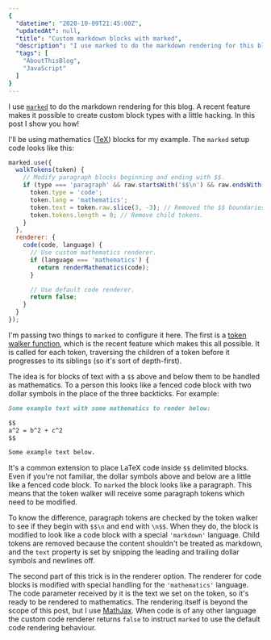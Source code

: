 ```yaml
---
{
  "datetime": "2020-10-09T21:45:00Z",
  "updatedAt": null,
  "title": "Custom markdown blocks with marked",
  "description": "I use marked to do the markdown rendering for this blog. A recent feature makes it possible to create custom block types with a little hacking. In this post I show you how!",
  "tags": [
    "AboutThisBlog",
    "JavaScript"
  ]
}
---
```

I use [`marked`][marked] to do the markdown rendering for this blog. A recent
feature makes it possible to create custom block types with a little hacking. In
this post I show you how!

I'll be using mathematics ([TeX][tex]) blocks for my example. The `marked` setup
code looks like this:

```javascript
marked.use({
  walkTokens(token) {
    // Modify paragraph blocks beginning and ending with $$.
    if (type === 'paragraph' && raw.startsWith('$$\n') && raw.endsWith('\n$$')) {
      token.type = 'code';
      token.lang = 'mathematics';
      token.text = token.raw.slice(3, -3); // Removed the $$ boundaries.
      token.tokens.length = 0; // Remove child tokens.
    }
  },
  renderer: {
    code(code, language) {
      // Use custom mathematics renderer.
      if (language === 'mathematics') {
        return renderMathematics(code);
      }

      // Use default code renderer.
      return false;
    }
  }
});
```

I'm passing two things to `marked` to configure it here. The first is a
[token walker function][walk-tokens], which is the recent feature which makes
this all possible. It is called for each token, traversing the children of a
token before it progresses to its siblings (so it's sort of depth-first).

The idea is for blocks of text with a `$$` above and below them to be handled
as mathematics. To a person this looks like a fenced code block with two dollar
symbols in the place of the three backticks. For example:

```markdown
Some example text with some mathematics to render below:

$$
a^2 = b^2 + c^2
$$

Some example text below.
```

It's a common extension to place LaTeX code inside `$$` delimited blocks.
Even if you're not familiar, the dollar symbols above and below are a little
like a fenced code block. To `marked` the block looks like a paragraph. This
means that the token walker will receive some paragraph tokens which need to be
modified.

To know the difference, paragraph tokens are checked by the token walker to see
if they begin with `$$\n` and end with `\n$$`. When they do, the block is
modified to look like a code block with a special `'markdown'` language. Child
tokens are removed because the content shouldn't be treated as markdown, and the
`text` property is set by snipping the leading and trailing dollar symbols and
newlines off.

The second part of this trick is in the renderer option. The renderer for code
blocks is modified with special handling for the `'mathematics'` language. The
code parameter received by it is the text we set on the token, so it's ready to
be rendered to mathematics. The rendering itself is beyond the scope of this
post, but I use [MathJax][mathjax]. When code is of any other language the
custom code renderer returns `false` to instruct `marked` to use the default
code rendering behaviour.

[tex]: https://tug.org/
[marked]: https://marked.js.org
[walk-tokens]: https://marked.js.org/using_pro#walk-tokens
[mathjax]: https://www.mathjax.org/
